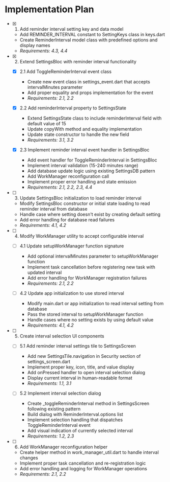 # Implementation Plan

- [x] 1. Add reminder interval setting key and data model





  - Add REMINDER_INTERVAL constant to SettingKeys class in keys.dart
  - Create ReminderInterval model class with predefined options and display names
  - _Requirements: 4.3, 4.4_

- [x] 2. Extend SettingsBloc with reminder interval functionality





  - [x] 2.1 Add ToggleReminderInterval event class


    - Create new event class in settings_event.dart that accepts intervalMinutes parameter
    - Add proper equality and props implementation for the event
    - _Requirements: 2.1, 2.2_

  - [x] 2.2 Add reminderInterval property to SettingsState


    - Extend SettingsState class to include reminderInterval field with default value of 15
    - Update copyWith method and equality implementation
    - Update state constructor to handle the new field
    - _Requirements: 3.1, 3.2_

  - [x] 2.3 Implement reminder interval event handler in SettingsBloc


    - Add event handler for ToggleReminderInterval in SettingsBloc
    - Implement interval validation (15-240 minutes range)
    - Add database update logic using existing SettingsDB pattern
    - Add WorkManager reconfiguration call
    - Implement proper error handling and state emission
    - _Requirements: 2.1, 2.2, 2.3, 4.4_

- [ ] 3. Update SettingsBloc initialization to load reminder interval
  - Modify SettingsBloc constructor or initial state loading to read reminder interval from database
  - Handle case where setting doesn't exist by creating default setting
  - Add error handling for database read failures
  - _Requirements: 4.1, 4.2_

- [ ] 4. Modify WorkManager utility to accept configurable interval
  - [ ] 4.1 Update setupWorkManager function signature
    - Add optional intervalMinutes parameter to setupWorkManager function
    - Implement task cancellation before registering new task with updated interval
    - Add error handling for WorkManager registration failures
    - _Requirements: 2.1, 2.2_

  - [ ] 4.2 Update app initialization to use stored interval
    - Modify main.dart or app initialization to read interval setting from database
    - Pass the stored interval to setupWorkManager function
    - Handle cases where no setting exists by using default value
    - _Requirements: 4.1, 4.2_

- [ ] 5. Create interval selection UI components
  - [ ] 5.1 Add reminder interval settings tile to SettingsScreen
    - Add new SettingsTile.navigation in Security section of settings_screen.dart
    - Implement proper key, icon, title, and value display
    - Add onPressed handler to open interval selection dialog
    - Display current interval in human-readable format
    - _Requirements: 1.1, 3.1_

  - [ ] 5.2 Implement interval selection dialog
    - Create _toggleReminderInterval method in SettingsScreen following existing pattern
    - Build dialog with ReminderInterval.options list
    - Implement selection handling that dispatches ToggleReminderInterval event
    - Add visual indication of currently selected interval
    - _Requirements: 1.2, 2.3_

- [ ] 6. Add WorkManager reconfiguration helper
  - Create helper method in work_manager_util.dart to handle interval changes
  - Implement proper task cancellation and re-registration logic
  - Add error handling and logging for WorkManager operations
  - _Requirements: 2.1, 2.2_

